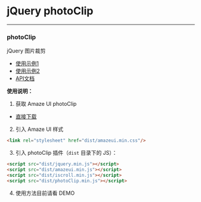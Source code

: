 # jQuery photoClip
---

### photoClip
jQuery 图片裁剪 

- [使用示例1](http://topoadmin.github.io/photoClip/docs/demo.html)
- [使用示例2](http://topoadmin.github.io/photoClip/docs/demo2.html)
- [API文档](http://github.com/topoadmin/photoClip/blob/master/docs/api.md)

**使用说明：**
1. 获取 Amaze UI photoClip

  - [直接下载](https://github.com/topoadmin/photoClip/archive/master.zip)

2. 引入 Amaze UI 样式


  ```html
  <link rel="stylesheet" href="dist/amazeui.min.css"/>
  ```

3. 引入 photoClip 插件（`dist` 目录下的 JS）：
  ```html
  <script src="dist/jquery.min.js"></script>
  <script src="dist/amazeui.min.js"></script>
  <script src="dist/iscroll.min.js"></script>	
  <script src="dist/photoClip.min.js"></script>
  ```

4. 使用方法目前请看 DEMO


